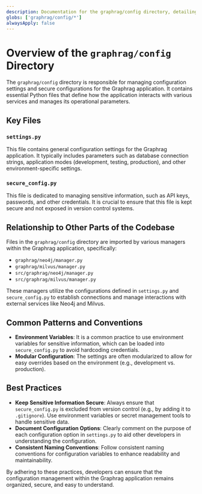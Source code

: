 ```yaml
---
description: Documentation for the graphrag/config directory, detailing its purpose and key files.
globs: ['graphrag/config/*']
alwaysApply: false
---
```


# Overview of the `graphrag/config` Directory

The `graphrag/config` directory is responsible for managing configuration settings and secure configurations for the Graphrag application. It contains essential Python files that define how the application interacts with various services and manages its operational parameters.

## Key Files

### `settings.py`
This file contains general configuration settings for the Graphrag application. It typically includes parameters such as database connection strings, application modes (development, testing, production), and other environment-specific settings.

### `secure_config.py`
This file is dedicated to managing sensitive information, such as API keys, passwords, and other credentials. It is crucial to ensure that this file is kept secure and not exposed in version control systems.

## Relationship to Other Parts of the Codebase

Files in the `graphrag/config` directory are imported by various managers within the Graphrag application, specifically:
- `graphrag/neo4j/manager.py`
- `graphrag/milvus/manager.py`
- `src/graphrag/neo4j/manager.py`
- `src/graphrag/milvus/manager.py`

These managers utilize the configurations defined in `settings.py` and `secure_config.py` to establish connections and manage interactions with external services like Neo4j and Milvus.

## Common Patterns and Conventions

- **Environment Variables**: It is a common practice to use environment variables for sensitive information, which can be loaded into `secure_config.py` to avoid hardcoding credentials.
- **Modular Configuration**: The settings are often modularized to allow for easy overrides based on the environment (e.g., development vs. production).

## Best Practices

- **Keep Sensitive Information Secure**: Always ensure that `secure_config.py` is excluded from version control (e.g., by adding it to `.gitignore`). Use environment variables or secret management tools to handle sensitive data.
- **Document Configuration Options**: Clearly comment on the purpose of each configuration option in `settings.py` to aid other developers in understanding the configuration.
- **Consistent Naming Conventions**: Follow consistent naming conventions for configuration variables to enhance readability and maintainability.

By adhering to these practices, developers can ensure that the configuration management within the Graphrag application remains organized, secure, and easy to understand.